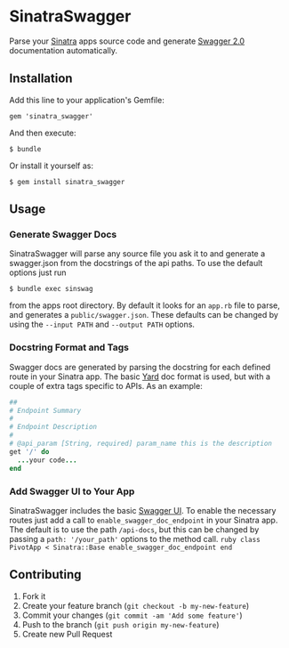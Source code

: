 # SinatraSwagger

Parse your [Sinatra](http://www.sinatrarb.com/) apps source code and generate [Swagger 2.0](http://swagger.io/) documentation automatically.

## Installation

Add this line to your application's Gemfile:

    gem 'sinatra_swagger'

And then execute:

    $ bundle

Or install it yourself as:

    $ gem install sinatra_swagger

## Usage

### Generate Swagger Docs
SinatraSwagger will parse any source file you ask it to and generate a swagger.json from the docstrings of the api paths. To use the default options just run

    $ bundle exec sinswag

from the apps root directory. By default  it looks for an `app.rb` file to parse, and generates a `public/swagger.json`. These defaults can be changed by using the `--input PATH` and `--output PATH` options.

### Docstring Format and Tags
Swagger docs are generated by parsing the  docstring for each defined route in your Sinatra app. The basic [Yard](http://yardoc.org/) doc format is used, but with a couple of extra tags specific to APIs. As an example:

```ruby
##
# Endpoint Summary
#
# Endpoint Description
#
# @api_param [String, required] param_name this is the description
get '/' do
  ...your code...
end
```

### Add Swagger UI to Your App
SinatraSwagger includes the basic [Swagger UI](https://github.com/swagger-api/swagger-ui). To enable the necessary routes just add a call to `enable_swagger_doc_endpoint` in your Sinatra app. The default is to use the path `/api-docs`, but this can be changed by passing a `path: '/your_path'` options to the method call.
    ```ruby
    class PivotApp < Sinatra::Base
      enable_swagger_doc_endpoint
    end
    ```

## Contributing

1. Fork it
2. Create your feature branch (`git checkout -b my-new-feature`)
3. Commit your changes (`git commit -am 'Add some feature'`)
4. Push to the branch (`git push origin my-new-feature`)
5. Create new Pull Request
